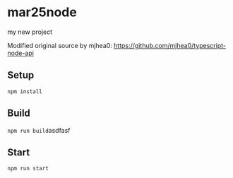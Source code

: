# mar25node

my new project

Modified original source by mjhea0: https://github.com/mjhea0/typescript-node-api

## Setup

`npm install`

## Build

`npm run build`asdfasf

## Start

`npm run start`
